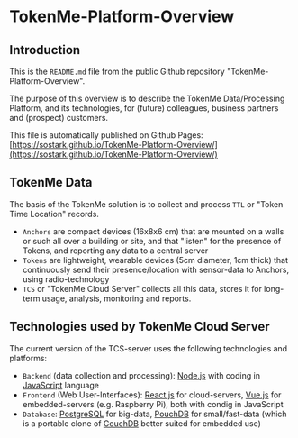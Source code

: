 # TokenMe-Platform-Overview

## Introduction

This is the `README.md` file from the public Github repository "TokenMe-Platform-Overview".

The purpose of this overview is to describe the TokenMe Data/Processing Platform, and its technologies, for (future) colleagues, business partners and (prospect) customers.

This file is automatically published on Github Pages: [https://sostark.github.io/TokenMe-Platform-Overview/](https://sostark.github.io/TokenMe-Platform-Overview/)

## TokenMe Data

The basis of the TokenMe solution is to collect and process `TTL` or "Token Time Location" records. 

- `Anchors` are compact devices (16x8x6 cm) that are mounted on a walls or such all over a building or site, and that "listen" for the presence of Tokens, and reporting any data to a central server
- `Tokens` are lightweight, wearable devices (5cm diameter, 1cm thick) that continuously send their presence/location with sensor-data to Anchors, using radio-technology
- `TCS` or "TokenMe Cloud Server" collects all this data, stores it for long-term usage, analysis, monitoring and reports.

## Technologies used by TokenMe Cloud Server

The current version of the TCS-server uses the following technologies and platforms:

- `Backend` (data collection and processing): [Node.js](https://nodejs.org/en/about) with coding in [JavaScript](https://en.wikipedia.org/wiki/JavaScript) language
- `Frontend` (Web User-Interfaces): [React.js](https://react.dev/) for cloud-servers, [Vue.js](https://vuejs.org/) for embedded-servers (e.g. Raspberry Pi), both with condig in JavaScript
- `Database`: [PostgreSQL](https://www.postgresql.org/) for big-data, [PouchDB](https://pouchdb.com/) for small/fast-data (which is a portable clone of [CouchDB](https://couchdb.apache.org/) better suited for embedded use)
